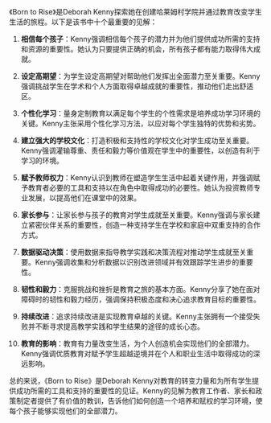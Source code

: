 《Born to Rise》是Deborah Kenny探索她在创建哈莱姆村学院并通过教育改变学生生活的旅程。以下是该书中十个最重要的见解：

1. **相信每个孩子**：Kenny强调相信每个孩子的潜力并为他们提供成功所需的支持和资源的重要性。她认为只要提供正确的机会，所有孩子都有能力取得伟大成就。

2. **设定高期望**：为学生设定高期望对帮助他们发挥出全面潜力至关重要。Kenny强调挑战学生在学术和个人方面取得卓越成就的重要性，推动他们走出舒适区。

3. **个性化学习**：量身定制教育以满足每个学生的个性需求是培养成功学习环境的关键。Kenny主张采用个性化学习方法，以应对每个学生独特的优势和劣势。

4. **建立强大的学校文化**：打造积极和支持性的学校文化对学生成功至关重要。Kenny强调灌输尊重、责任和毅力等价值观在学生中的重要性，以创造有利于学习的环境。

5. **赋予教师权力**：Kenny认识到教师在塑造学生生活中起着关键作用，并强调赋予教育者必要的工具和支持以在角色中取得成功的必要性。她认为投资教师专业发展，以提高他们在课堂中的效果。

6. **家长参与**：让家长参与孩子的教育对学生成就至关重要。Kenny强调与家长建立紧密伙伴关系的重要性，创造一种支持学生在学校和家庭中双重支持的合作方式。

7. **数据驱动决策**：使用数据来指导教学实践和决策流程对推动学生成就至关重要。Kenny强调收集和分析数据以识别改进领域并有效跟踪学生进步的重要性。

8. **韧性和毅力**：克服挑战和挫折是教育之旅的基本方面。Kenny分享了她在面对障碍时的韧性和毅力经历，强调保持积极态度和决心追求教育目标的重要性。

9. **持续改进**：追求持续改进是实现教育卓越的关键。Kenny主张拥有一个接受失败并不断寻求提高教学实践和学生结果的途径的成长心态。

10. **教育的影响**：教育有力量改变生活，为个人创造机会实现他们的全部潜力。Kenny强调优质教育对赋予学生超越逆境并在个人和职业生活中取得成功的深远影响。

总的来说，《Born to Rise》是Deborah Kenny对教育的转变力量和为所有学生提供成功所需的工具和支持的重要性的见证。Kenny的见解为教育工作者、家长和政策制定者提供了有价值的教训，告诉他们如何创造一个培养和赋权的学习环境，使每个孩子能够实现他们的全部潜力。